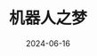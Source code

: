 ---
layout: page
title: 机器人之梦
description: >
  阿狗和阿机相爱了，它们一起度过了一段快乐而难忘的时光。然而天有不测风云，一场意外让它们就此生离。阿狗找到了阿机的替身—阿金，而阿机也因被阿坏救赎而重获新生… 兔子和鳄鱼好坏，啐。
category: 电影
img: assets/img/movie/2024/ji_qi_ren_zhi_meng.webp
star: 5
date: 2024-06-16
---